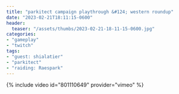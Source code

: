 ```yaml
---
title: "parkitect campaign playthrough &#124; western roundup"
date: "2023-02-21T18:11:15-0600"
header:
  teaser: "/assets/thumbs/2023-02-21-18-11-15-0600.jpg"
categories:
- "gameplay"
- "twitch"
tags:
- "guest: shialatier"
- "parkitect"
- "raiding: Raespark"
---
```

{% include video id="801110649" provider="vimeo" %}
